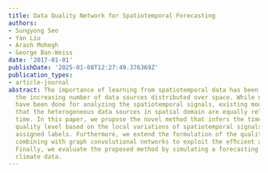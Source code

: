 ```yaml
---
title: Data Quality Network for Spatiotemporal Forecasting
authors:
- Sungyong Seo
- Yan Liu
- Arash Mohegh
- George Ban-Weiss
date: '2017-01-01'
publishDate: '2025-01-08T12:27:49.376369Z'
publication_types:
- article-journal
abstract: The importance of learning from spatiotemporal data has been growing with
  the increasing number of data sources distributed over space. While numerous studies
  have been done for analyzing the spatiotemporal signals, existing models have assumed
  that the heterogeneous data sources in spatial domain are equally reliable over
  time. In this paper, we propose the novel method that infers the time-varying data
  quality level based on the local variations of spatiotemporal signals without explicitly
  assigned labels. Furthermore, we extend the formulation of the quality level by
  combining with graph convolutional networks to exploit the efﬁcient architecture.
  Finally, we evaluate the proposed method by simulating a forecasting task with real-world
  climate data.
---
```

